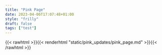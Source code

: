 ```yaml
---
title: "Pink Page"
date: 2023-04-06T17:07:48+01:00
style: "frilly"
draft: false
tags: ["test"]
---
```

{{< rawhtml >}}{{< renderhtml "static/pink_updates/pink_page.md" >}}{{< /rawhtml >}}
